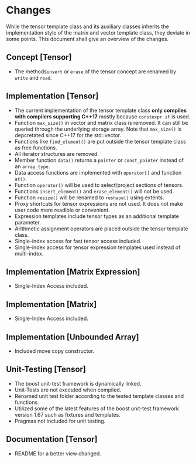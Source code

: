 Changes
=====
While the tensor template class and its auxiliary classes inherits the implementation style of the matrix and vector template class, they deviate in some points. This document shall give an overview of the changes.

## Concept [Tensor]

* The methods`insert` or `erase` of the tensor concept are renamed by `write` and `read`.

## Implementation [Tensor]

* The current implementation of the tensor template class __only compiles with compilers supporting C++17__ mostly because `constexpr if` is used.
* Function `max_size()` in vector and matrix class is removed. It can still be queried through the underlying storage array. Note that `max_size()` is depcretated since C++17 for the std::vector.
* Functions like `find_element()` are put outside the tensor template class as free functions. 
* All iterator structures are removed.
* Member function `data()` returns a `pointer` or `const_pointer` instead of an `array_type`.
* Data access functions are implemented with `operator[]` and function `at()`. 
* Function `operator()` will be used to select/project sections of tensors.
* Functions `insert_element()` and `erase_element()` will not be used.
* Function `resize()` will be renamed to `reshape()` using extents.
* Proxy shortcuts for tensor expressions are not used. It does not make user code more readible or convenient.
* Expression templates include tensor types as an additional template parameter.
* Arithmetic assignment operators are placed outside the tensor template class.
* Single-index access for fast tensor access included.
* Single-index access for tensor expression templates used instead of multi-index.

## Implementation [Matrix Expression]
* Single-Index Access included.

## Implementation [Matrix]
* Single-Index Access included.

## Implementation [Unbounded Array]
* Included move copy constructor.

## Unit-Testing [Tensor]

* The boost unit-test framework is dynamically linked.
* Unit-Tests are not executed when compiled. 
* Renamed unit test folder according to the tested template classes and functions. 
* Utilized some of the latest features of the boost unit-test framework version 1.67 such as fixtures and templates.
* Pragmas not included for unit testing.

## Documentation [Tensor]
* README for a better view changed.
